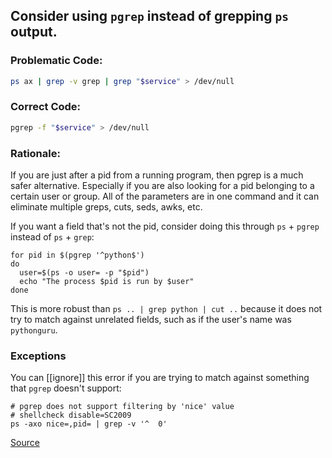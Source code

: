 ## Consider using `pgrep` instead of grepping `ps` output.

### Problematic Code:

```sh
ps ax | grep -v grep | grep "$service" > /dev/null
```

### Correct Code:

```sh
pgrep -f "$service" > /dev/null
```

### Rationale:

If you are just after a pid from a running program, then pgrep is a much safer alternative. Especially if you are also looking for a pid belonging to a certain user or group. All of the parameters are in one command and it can eliminate multiple greps, cuts, seds, awks, etc.

If you want a field that's not the pid, consider doing this through `ps` + `pgrep` instead of `ps` + `grep`:

```
for pid in $(pgrep '^python$')
do
  user=$(ps -o user= -p "$pid")
  echo "The process $pid is run by $user"
done
```

This is more robust than `ps .. | grep python | cut ..` because it does not try to match against unrelated fields, such as if the user's name was `pythonguru`.

### Exceptions

You can [[ignore]] this error if you are trying to match against something that `pgrep` doesn't support:

```
# pgrep does not support filtering by 'nice' value
# shellcheck disable=SC2009
ps -axo nice=,pid= | grep -v '^  0'
```

[Source](https://github.com/koalaman/shellcheck/wiki/SC2009)

